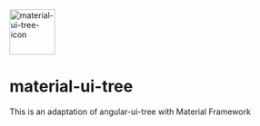 <img src="https://raw.githubusercontent.com/araltasher/material-ui-tree/master/material-ui-tree-icon.png" alt="material-ui-tree-icon" width="80"/>

# material-ui-tree

This is an adaptation of angular-ui-tree with Material Framework
